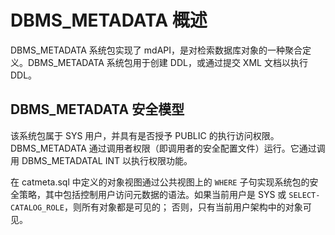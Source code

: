 DBMS_METADATA 概述 
=====================================

DBMS_METADATA 系统包实现了 mdAPI，是对检索数据库对象的一种聚合定义。DBMS_METADATA 系统包用于创建 DDL，或通过提交 XML 文档以执行 DDL。

DBMS_METADATA 安全模型 
---------------------------

该系统包属于 SYS 用户，并具有是否授予 PUBLIC 的执行访问权限。DBMS_METADATA 通过调用者权限（即调用者的安全配置文件）运行。它通过调用 DBMS_METADATAL INT 以执行权限功能。

在 catmeta.sql 中定义的对象视图通过公共视图上的 `WHERE` 子句实现系统包的安全策略，其中包括控制用户访问元数据的语法。如果当前用户是 SYS 或 `SELECT-CATALOG_ROLE`，则所有对象都是可见的； 否则，只有当前用户架构中的对象可见。
